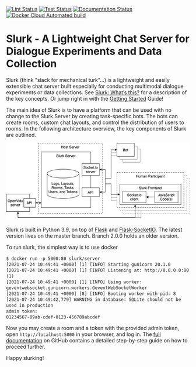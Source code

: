 [![Lint Status](https://github.com/clp-research/slurk/actions/workflows/lint.yml/badge.svg?branch=master)](https://github.com/clp-research/slurk/actions/workflows/lint.yml)
[![Test Status](https://github.com/clp-research/slurk/actions/workflows/test.yml/badge.svg?branch=master)](https://github.com/clp-research/slurk/actions/workflows/test.yml)
[![Documentation Status](https://github.com/clp-research/slurk/actions/workflows/docs.yml/badge.svg?branch=master)](https://github.com/clp-research/slurk/actions/workflows/docs.yml)
[![Docker Cloud Automated build](https://img.shields.io/docker/cloud/automated/slurk/server)](https://hub.docker.com/r/slurk/server)

Slurk - A Lightweight Chat Server for Dialogue Experiments and Data Collection
==============================================================================

Slurk (think "slack for mechanical turk"...) is a lightweight and easily extensible chat server built especially for
conducting multimodal dialogue experiments or data collections. See [Slurk: What’s this?][what's this] for a description
of the key concepts. Or jump right in with the [Getting Started][] Guide!

The main idea of Slurk is to have a platform that can be used with no change to the Slurk Server
by creating task-specific bots. The bots can create rooms, custom chat layouts, and control
the distribution of users to rooms. In the following architecture overview, the key
components of Slurk are outlined.

![Slurk architecture][architecture]

Slurk is built in Python 3.9, on top of [Flask] and [Flask-SocketIO].
The latest version lives on the master branch. Branch 2.0.0 holds an older version.

To run slurk, the simplest way is to use docker

```text
$ docker run -p 5000:80 slurk/server
[2021-07-24 10:49:41 +0000] [1] [INFO] Starting gunicorn 20.1.0
[2021-07-24 10:49:41 +0000] [1] [INFO] Listening at: http://0.0.0.0:80 (1)
[2021-07-24 10:49:41 +0000] [1] [INFO] Using worker: geventwebsocket.gunicorn.workers.GeventWebSocketWorker
[2021-07-24 10:49:41 +0000] [8] [INFO] Booting worker with pid: 8
[2021-07-24 10:49:42,779] WARNING in database: SQLite should not be used in production
admin token:
01234567-89ab-cdef-0123-456789abcdef
```

Now you may create a room and a token with the provided admin token, open `http://localhost:5000` in your browser, and log in. The [full documentation][doc] on GitHub contains a detailed step-by-step guide on how to proceed further.

Happy slurking!

[what's this]: https://clp-research.github.io/slurk/slurk_about.html#slurk-about
[Getting Started]: https://clp-research.github.io/slurk/slurk_gettingstarted.html
[Installation]: https://clp-research.github.io/slurk/slurk_installation.html#slurk-installation
[Flask]: http://flask.pocoo.org/
[Flask-SocketIO]: https://flask-socketio.readthedocs.io/en/latest
[architecture]: docs/slurk_architecture.png
[doc]: https://clp-research.github.io/slurk/
